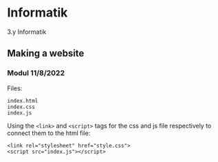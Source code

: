 # Informatik
3.y Informatik 


## Making a website

### Modul 11/8/2022

Files: 
```
index.html
index.css
index.js
```
Using the `<link>` and `<script>` tags for the css and js file respectively to connect them
to the html file:
```
<link rel="stylesheet" href="style.css">
<script src="index.js"></script>
```